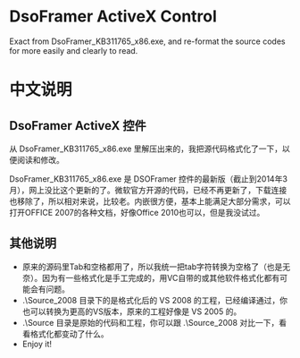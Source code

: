 # DsoFramer ActiveX Control
Exact from DsoFramer_KB311765_x86.exe, and re-format the source codes for more easily and clearly to read.

# 中文说明
## DsoFramer ActiveX 控件
从 DsoFramer_KB311765_x86.exe 里解压出来的，我把源代码格式化了一下，以便阅读和修改。

DsoFramer_KB311765_x86.exe 是 DSOFramer 控件的最新版（截止到2014年3月），网上没比这个更新的了。微软官方开源的代码，已经不再更新了，下载连接也移除了，所以相对来说，比较老。内嵌很方便，基本上能满足大部分需求，可以打开OFFICE 2007的各种文档，好像Office 2010也可以，但是我没试过。

## 其他说明

* 原来的源码里Tab和空格都用了，所以我统一把tab字符转换为空格了（也是无奈）。因为有一些格式化是手工完成的，用VC自带的或其他软件格式化都有可能会有问题。
* .\Source_2008 目录下的是格式化后的 VS 2008 的工程，已经编译通过，你也可以转换为更高的VS版本，原来的工程好像是 VS 2005 的。
* .\Source 目录是原始的代码和工程，你可以跟 .\Source_2008 对比一下，看看格式化都变动了什么。
* Enjoy it!
